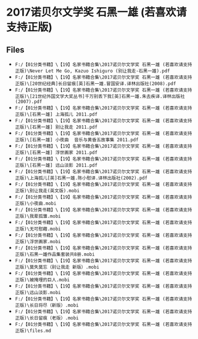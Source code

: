 # 2017诺贝尔文学奖 石黑一雄 (若喜欢请支持正版)

## Files

- `F:/【01分类书籍】\【19】名家书籍合集\2017诺贝尔文学奖 石黑一雄 (若喜欢请支持正版)\Never Let Me Go, Kazuo Ishiguro (别让我走-石黑一雄).pdf`
- `F:/【01分类书籍】\【19】名家书籍合集\2017诺贝尔文学奖 石黑一雄 (若喜欢请支持正版)\[20世纪经典]长日留痕[英]石黑一雄.冒国安译.译林出版社(2008).pdf`
- `F:/【01分类书籍】\【19】名家书籍合集\2017诺贝尔文学奖 石黑一雄 (若喜欢请支持正版)\[21世纪外国文学大奖丛书]千万别丢下我[英]石黑一雄.朱去疾译.译林出版社(2007).pdf`
- `F:/【01分类书籍】\【19】名家书籍合集\2017诺贝尔文学奖 石黑一雄 (若喜欢请支持正版)\[石黑一雄] 上海孤儿 2011.pdf`
- `F:/【01分类书籍】\【19】名家书籍合集\2017诺贝尔文学奖 石黑一雄 (若喜欢请支持正版)\[石黑一雄] 别让我走 2011.pdf`
- `F:/【01分类书籍】\【19】名家书籍合集\2017诺贝尔文学奖 石黑一雄 (若喜欢请支持正版)\[石黑一雄] 小夜曲  音乐与黄昏五故事集 2011.pdf`
- `F:/【01分类书籍】\【19】名家书籍合集\2017诺贝尔文学奖 石黑一雄 (若喜欢请支持正版)\[石黑一雄] 浮世画家 2011.pdf`
- `F:/【01分类书籍】\【19】名家书籍合集\2017诺贝尔文学奖 石黑一雄 (若喜欢请支持正版)\[石黑一雄] 远山淡影 2011.pdf`
- `F:/【01分类书籍】\【19】名家书籍合集\2017诺贝尔文学奖 石黑一雄 (若喜欢请支持正版)\上海孤儿[英]石黑一雄.陈小慰译.译林出版社(2002).pdf`
- `F:/【01分类书籍】\【19】名家书籍合集\2017诺贝尔文学奖 石黑一雄 (若喜欢请支持正版)\别让我走(英文版).mobi`
- `F:/【01分类书籍】\【19】名家书籍合集\2017诺贝尔文学奖 石黑一雄 (若喜欢请支持正版)\小夜曲.mobi`
- `F:/【01分类书籍】\【19】名家书籍合集\2017诺贝尔文学奖 石黑一雄 (若喜欢请支持正版)\我辈孤雏.mobi`
- `F:/【01分类书籍】\【19】名家书籍合集\2017诺贝尔文学奖 石黑一雄 (若喜欢请支持正版)\无可慰藉.mobi`
- `F:/【01分类书籍】\【19】名家书籍合集\2017诺贝尔文学奖 石黑一雄 (若喜欢请支持正版)\浮世画家.mobi`
- `F:/【01分类书籍】\【19】名家书籍合集\2017诺贝尔文学奖 石黑一雄 (若喜欢请支持正版)\石黑一雄作品集套装共8册.mobi`
- `F:/【01分类书籍】\【19】名家书籍合集\2017诺贝尔文学奖 石黑一雄 (若喜欢请支持正版)\莫失莫忘（别让我走 新版）.mobi`
- `F:/【01分类书籍】\【19】名家书籍合集\2017诺贝尔文学奖 石黑一雄 (若喜欢请支持正版)\被掩埋的巨人.mobi`
- `F:/【01分类书籍】\【19】名家书籍合集\2017诺贝尔文学奖 石黑一雄 (若喜欢请支持正版)\远山淡影.mobi`
- `F:/【01分类书籍】\【19】名家书籍合集\2017诺贝尔文学奖 石黑一雄 (若喜欢请支持正版)\长日将尽（新版）.mobi`
- `F:/【01分类书籍】\【19】名家书籍合集\2017诺贝尔文学奖 石黑一雄 (若喜欢请支持正版)\长日留痕（老版）.mobi`
- `F:/【01分类书籍】\【19】名家书籍合集\2017诺贝尔文学奖 石黑一雄 (若喜欢请支持正版)\files.md`

